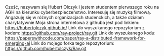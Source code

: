 Cześć, nazywam się Hubert Olczyk i jestem studentem pierwszego roku na AGH na kierunku cyberbezpieczeństwo.
Interesuję się muzyką filmową.
Angażuję się w różnych organizacjach studenckich, a także działam charytatywnie 
Moja strona internetowa z githuba jest pod linkiem: https://hubertolczyk.github.io/
Link do wyszukanego repozytorium z kodem: https://github.com/ray-project/ray.git
Link do wyszukanego kodu: https://paperswithcode.com/paper/ray-a-distributed-framework-for-emerging-ai
Link do mojego forka tego repozytorium: https://github.com/hubertolczyk/Ray.git
